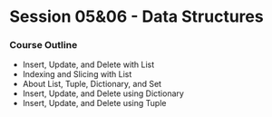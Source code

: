 # Session 05&06 - Data Structures

### Course Outline

<ul>
  <li>Insert, Update, and Delete with List</li>
  <li>Indexing and Slicing with List</li>
  <li>About List, Tuple, Dictionary, and Set</li>
  <li>Insert, Update, and Delete using Dictionary</li>
  <li>Insert, Update, and Delete using Tuple</li>
</ul>